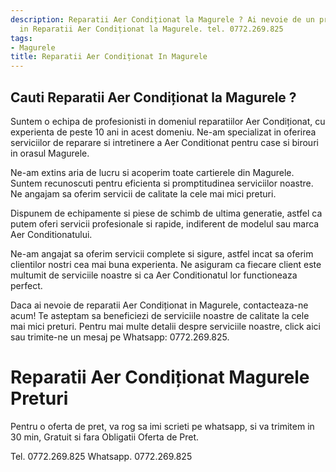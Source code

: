 ```yaml
---
description: Reparatii Aer Condiționat la Magurele ? Ai nevoie de un profesionist
  in Reparatii Aer Condiționat la Magurele. tel. 0772.269.825
tags:
- Magurele
title: Reparatii Aer Condiționat In Magurele
---
```



## Cauti Reparatii Aer Condiționat la Magurele ?

Suntem o echipa de profesionisti in domeniul reparatiilor Aer Condiționat, cu experienta de peste 10 ani in acest domeniu. Ne-am specializat in oferirea serviciilor de reparare si intretinere a Aer Conditionat pentru case si birouri in orasul Magurele.

Ne-am extins aria de lucru si acoperim toate cartierele din Magurele. Suntem recunoscuti pentru eficienta si promptitudinea serviciilor noastre. Ne angajam sa oferim servicii de calitate la cele mai mici preturi.

Dispunem de echipamente si piese de schimb de ultima generatie, astfel ca putem oferi servicii profesionale si rapide, indiferent de modelul sau marca Aer Conditionatului.

Ne-am angajat sa oferim servicii complete si sigure, astfel incat sa oferim clientilor nostri cea mai buna experienta. Ne asiguram ca fiecare client este multumit de serviciile noastre si ca Aer Conditionatul lor functioneaza perfect.

Daca ai nevoie de reparatii Aer Condiționat in Magurele, contacteaza-ne acum! Te asteptam sa beneficiezi de serviciile noastre de calitate la cele mai mici preturi. Pentru mai multe detalii despre serviciile noastre, click aici  sau trimite-ne un mesaj pe Whatsapp: 0772.269.825.

# Reparatii Aer Condiționat Magurele Preturi
Pentru o oferta de pret, va rog sa imi scrieti pe whatsapp, si va trimitem in 30 min, Gratuit si fara Obligatii Oferta de Pret.

Tel. 0772.269.825
Whatsapp. 0772.269.825